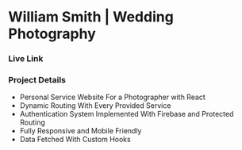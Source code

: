 # William Smith | Wedding Photography


### Live Link


### Project Details
* Personal Service Website For a Photographer with React
* Dynamic Routing With Every Provided Service
* Authentication System Implemented With Firebase and Protected Routing
* Fully Responsive and Mobile Friendly 
* Data Fetched With Custom Hooks
